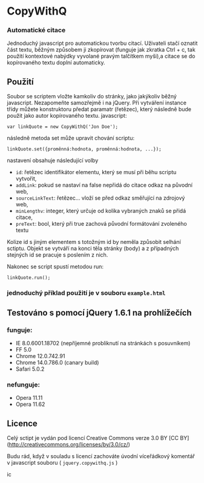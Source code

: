  CopyWithQ
=============

### Automatické citace ###

Jednoduchý javascript pro automatickou tvorbu citací. Uživateli stačí oznatit
část textu, běžným způsobem ji zkopírovat (funguje jak zkratka Ctrl + c,
tak použití kontextové nabýdky vyvolané pravým talčítkem myši),a citace se do
kopírovaného textu doplní automaticky.



Použití
-------

Soubor se scriptem vložte kamkoliv do stránky, jako jakýkoliv běžný javascript.
Nezapomeňte samozřejmě i na jQuery.
Při vytváření instance třídy můžete konstruktoru předat paramatr (řetězec),
který následně bude použit jako autor kopírovaného textu.
javascript:

	var linkQuote = new CopyWithQ('Jon Doe');

následně metoda set může upravit chování scriptu:

	linkQuote.set({proměnná:hodnota, proměnná:hodnota, ...});

nastavení obsahuje následující volby

* `id`: řetězec identifikátor elementu, který se musí při běhu scriptu vytvořit,
* `addLink`: pokud se nastaví na false nepřidá do citace odkaz na původní web,
* `sourceLinkText`: řetězec... vloží se před odkaz směřující na zdrojový web,
* `minLengthv`: integer, který určuje od kolika vybraných znaků se přidá citace,
* `preText`: bool, který při true zachová původní formátování zvoleného textu

Kolize id s jiným elementem s totožným id by neměla způsobit selhání sctiptu.
Objekt se vytváří na konci těla stránky (body) a z případných stejných id
se pracuje s poslením z nich.

Nakonec se script spustí metodou run:

	linkQuote.run();

### jednoduchý příklad použití je v souboru `example.html` ###



Testováno s pomocí jQuery 1.6.1 na prohlížečích
-----------------------------------------------

### funguje: ###
* IE 8.0.6001.18702 (nepříjemné probliknutí na stránkách s posuvníkem)
* FF 5.0
* Chrome 12.0.742.91
* Chrome 14.0.786.0 (canary build)
* Safari 5.0.2

### nefunguje: ###
* Opera 11.11
* Opera 11.62


Licence
-------

Celý sctipt je vydán pod licencí Creative Commons verze 3.0 BY
[CC BY] (http://creativecommons.org/licenses/by/3.0/cz/)

Budu rád, když v souladu s licencí zachováte úvodní víceřádkový komentář
v javascript souboru ( `jquery.copywithq.js` )

ic
